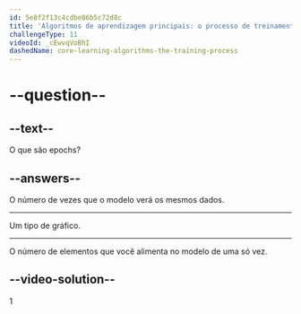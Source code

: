 ```yaml
---
id: 5e8f2f13c4cdbe86b5c72d8c
title: 'Algoritmos de aprendizagem principais: o processo de treinamento'
challengeType: 11
videoId: _cEwvqVoBhI
dashedName: core-learning-algorithms-the-training-process
---
```


# --question--

## --text--

O que são epochs?

## --answers--

O número de vezes que o modelo verá os mesmos dados.

---

Um tipo de gráfico.

---

O número de elementos que você alimenta no modelo de uma só vez.

## --video-solution--

1

